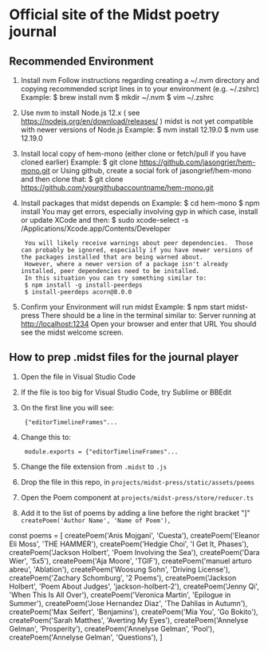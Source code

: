 # Official site of the Midst poetry journal

## Recommended Environment

1. Install nvm
        Follow instructions regarding creating a ~/.nvm directory
        and copying recommended script lines in to your environment (e.g. ~/.zshrc)
        Example:
        $ brew install nvm
        $ mkdir ~/.nvm
        $ vim ~/.zshrc
2. Use nvm to install Node.js 12.x ( see <https://nodejs.org/en/download/releases/> )
        midst is not yet compatible with newer versions of Node.js
        Example:
        $ nvm install 12.19.0
        $ nvm use 12.19.0
3. Install local copy of hem-mono (either clone or fetch/pull if you have cloned earlier)
        Example:
        $ git clone <https://github.com/jasongrier/hem-mono.git>
        or
        Using github, create a social fork of jasongrief/hem-mono and then clone that:
        $ git clone <https://github.com/yourgithubaccountname/hem-mono.git>
4. Install packages that midst depends on
        Example:
        $ cd hem-mono
        $ npm install
   You may get errors, especially involving gyp in which case, install or update XCode and then:
        $ sudo xcode-select -s  /Applications/Xcode.app/Contents/Developer

        You will likely receive warnings about peer dependencies.  Those can probably be ignored, especially if you have newer versions of the packages installed that are being warned about.
        However, where a newer version of a package isn't already installed, peer dependencies need to be installed. 
        In this situation you can try something similar to:
        $ npm install -g install-peerdeps
        $ install-peerdeps acorn@8.0.0

5. Confirm your Environment will run midst
        Example:
        $ npm start midst-press
        There should be a line in the terminal similar to:
        Server running at <http://localhost:1234>
        Open your browser and enter that URL
        You should see the midst welcome screen.

## How to prep .midst files for the journal player

1. Open the file in Visual Studio Code
2. If the file is too big for Visual Studio Code, try Sublime or BBEdit
3. On the first line you will see:

        {"editorTimelineFrames"...

4. Change this to:

        module.exports = {"editorTimelineFrames"...

5. Change the file extension from `.midst` to `.js`
6. Drop the file in this repo, in `projects/midst-press/static/assets/poems`
7. Open the Poem component at `projects/midst-press/store/reducer.ts`
8. Add it to the list of poems by adding a line before the right bracket "]" `createPoem('Author Name', 'Name of Poem'),`

const poems = [
createPoem('Anis Mojgani', 'Cuesta'),
createPoem('Eleanor Eli Moss', 'THE HAMMER'),
createPoem('Hedgie Choi', 'I Get It, Phases'),
createPoem('Jackson Holbert', 'Poem Involving the Sea'),
createPoem('Dara Wier', '5x5'),
createPoem('Aja Moore', 'TGIF'),
createPoem('manuel arturo abreu', 'Ablation'),
createPoem('Woosung Sohn', 'Driving License'),
createPoem('Zachary Schomburg', '2 Poems'),
createPoem('Jackson Holbert', 'Poem About Judges', 'jackson-holbert-2'),
createPoem('Jenny Qi', 'When This Is All Over'),
createPoem('Veronica Martin', 'Epilogue in Summer'),
createPoem('Jose Hernandez Diaz', 'The Dahlias in Autumn'),
createPoem('Max Seifert', 'Benjamins'),
createPoem('Mia You', 'Go Bokito'),
createPoem('Sarah Matthes', 'Averting My Eyes'),
createPoem('Annelyse Gelman', 'Prosperity'),
createPoem('Annelyse Gelman', 'Pool'),
createPoem('Annelyse Gelman', 'Questions'),
]
